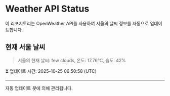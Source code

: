 
# Weather API Status

이 리포지토리는 OpenWeather API를 사용하여 서울의 날씨 정보를 자동으로 업데이트합니다.

## 현재 서울 날씨
> 서울의 현재 날씨: few clouds, 온도: 17.76°C, 습도: 42%

⏳ 업데이트 시간: 2025-10-25 06:50:58 (UTC)

---
자동 업데이트 봇에 의해 관리됩니다.
